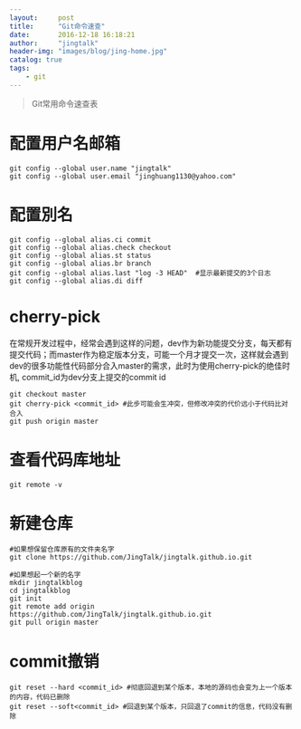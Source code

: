 ```yaml
---
layout:     post
title:      "Git命令速查"
date:       2016-12-18 16:18:21
author:     "jingtalk"
header-img: "images/blog/jing-home.jpg"
catalog: true
tags:
    - git
---
```


> Git常用命令速查表  

# 配置用户名邮箱

    git config --global user.name "jingtalk"
    git config --global user.email "jinghuang1130@yahoo.com"

# 配置別名
    git config --global alias.ci commit
    git config --global alias.check checkout
    git config --global alias.st status
    git config --global alias.br branch
    git config --global alias.last "log -3 HEAD"  #显示最新提交的3个日志
    git config --global alias.di diff

# cherry-pick

在常规开发过程中，经常会遇到这样的问题，dev作为新功能提交分支，每天都有提交代码；而master作为稳定版本分支，可能一个月才提交一次，这样就会遇到dev的很多功能性代码部分合入master的需求，此时为使用cherry-pick的绝佳时机, commit_id为dev分支上提交的commit id

    git checkout master
    git cherry-pick <commit_id> #此步可能会生冲突，但修改冲突的代价远小于代码比对合入
    git push origin master

# 查看代码库地址
    git remote -v

# 新建仓库

    #如果想保留仓库原有的文件夹名字
    git clone https://github.com/JingTalk/jingtalk.github.io.git

    #如果想起一个新的名字
    mkdir jingtalkblog
    cd jingtalkblog
    git init
    git remote add origin https://github.com/JingTalk/jingtalk.github.io.git
    git pull origin master

# commit撤销
    git reset --hard <commit_id> #彻底回退到某个版本，本地的源码也会变为上一个版本的内容，代码已删除
    git reset --soft<commit_id> #回退到某个版本，只回退了commit的信息，代码没有删除
